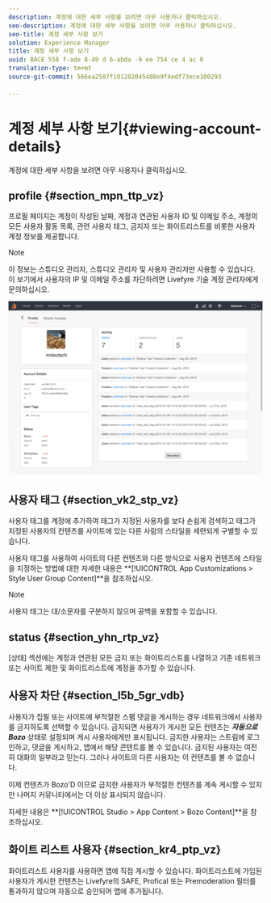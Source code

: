 ```yaml
---
description: 계정에 대한 세부 사항을 보려면 아무 사용자나 클릭하십시오.
seo-description: 계정에 대한 세부 사항을 보려면 아무 사용자나 클릭하십시오.
seo-title: 계정 세부 사항 보기
solution: Experience Manager
title: 계정 세부 사항 보기
uuid: BACE 558 f-ade 8-49 d 6-abda -9 ee 754 ce 4 ac 0
translation-type: tm+mt
source-git-commit: 566ea2587f101202045488e9f4edf73ece100293

---
```



# 계정 세부 사항 보기{#viewing-account-details}

계정에 대한 세부 사항을 보려면 아무 사용자나 클릭하십시오.

## profile {#section_mpn_ttp_vz}

프로필 페이지는 계정이 작성된 날짜, 계정과 연관된 사용자 ID 및 이메일 주소, 계정의 모든 사용자 활동 목록, 관련 사용자 태그, 금지자 또는 화이트리스트를 비롯한 사용자 계정 정보를 제공합니다.

>[!NOTE]
>
>이 정보는 스튜디오 관리자, 스튜디오 관리자 및 사용자 관리자만 사용할 수 있습니다. 이 보기에서 사용자의 IP 및 이메일 주소를 차단하려면 Livefyre 기술 계정 관리자에게 문의하십시오.

![](assets/UsersProfile-1024x699.png)

## 사용자 태그 {#section_vk2_stp_vz}

사용자 태그를 계정에 추가하여 태그가 지정된 사용자를 보다 손쉽게 검색하고 태그가 지정된 사용자의 컨텐츠를 사이트에 있는 다른 사람의 스타일을 세련되게 구별할 수 있습니다.

사용자 태그를 사용하여 사이트의 다른 컨텐츠와 다른 방식으로 사용자 컨텐츠에 스타일을 지정하는 방법에 대한 자세한 내용은 **[!UICONTROL App Customizations > Style User Group Content]**을 참조하십시오.

>[!NOTE]
>
>사용자 태그는 대/소문자를 구분하지 않으며 공백을 포함할 수 있습니다.

## status {#section_yhn_rtp_vz}

[상태] 섹션에는 계정과 연관된 모든 금지 또는 화이트리스트를 나열하고 기존 네트워크 또는 사이트 제한 및 화이트리스트에 계정을 추가할 수 있습니다.

## 사용자 차단 {#section_l5b_5gr_vdb}

사용자가 집필 또는 사이트에 부적절한 스팸 댓글을 게시하는 경우 네트워크에서 사용자를 금지하도록 선택할 수 있습니다. 금지되면 사용자가 게시한 모든 컨텐츠는 ***자동으로 Bozo*** 상태로 설정되며 게시 사용자에게만 표시됩니다. 금지한 사용자는 스트림에 로그인하고, 댓글을 게시하고, 앱에서 해당 콘텐트를 볼 수 있습니다. 금지된 사용자는 여전히 대화의 일부라고 믿는다. 그러나 사이트의 다른 사용자는 이 컨텐츠를 볼 수 없습니다.

이제 컨텐츠가 Bozo'D 이므로 금지한 사용자가 부적절한 컨텐츠를 계속 게시할 수 있지만 나머지 커뮤니티에서는 더 이상 표시되지 않습니다.

자세한 내용은 **[!UICONTROL Studio > App Content > Bozo Content]**을 참조하십시오.

## 화이트 리스트 사용자 {#section_kr4_ptp_vz}

화이트리스트 사용자를 사용하면 앱에 직접 게시할 수 있습니다. 화이트리스트에 가입된 사용자가 게시한 컨텐츠는 Livefyre의 SAFE, Profical 또는 Premoderation 필터를 통과하지 않으며 자동으로 승인되어 앱에 추가됩니다.
